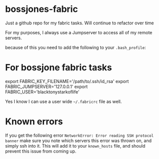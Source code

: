 bossjones-fabric
================

Just a github repo for my fabric tasks. Will continue to refactor over time

For my purposes, I always use a Jumpserver to access all of my remote servers.

because of this you need to add the following to your `.bash_profile`:

# For bossjone fabric tasks
export FABRIC_KEY_FILENAME='/path/to/.ssh/id_rsa'
export FABRIC_JUMPSERVER='127.0.0.1'
export FABRIC_USER='blacktonystarkoflife'

Yes I know I can use a user wide `~/.fabricrc` file as well.

# Known errors

If you get the following error `NetworkError: Error reading SSH protocol banner` make sure you note which servers this error was thrown on, and simply ssh into it. This will add it to your `known_hosts` file, and should prevent this issue from coming up.
